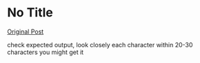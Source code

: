 # No Title

[Original Post](https://discourse.onlinedegree.iitm.ac.in/t/161120/115)

<p>check expected output, look closely each character within 20-30 characters you might get it</p>